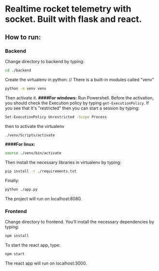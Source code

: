 # Realtime rocket telemetry with socket. Built with flask and react.

## How to run:
### Backend
Change directory to backend by typing:
```bash
cd ./backend
```
Create the virtualenv in python: // There is a built-in modules called "venv"
```bash
python -m venv venv
```
Then activate it.
**####For windows:** 
Run Powershell. Before the activation, you should check the Execution policy by typing ```get-ExecutionPolicy```. If you see that It's "restricted" then you can start a session by typing:
```bash
Set-ExecutionPolicy Unrestricted -Scope Process
```
then to activate the virtualenv
```bash
./venv/Scripts/activate
```
**####For linux:** 
```bash
source ./venv/bin/activate
```
Then install the necessary libraries in virtualenv by typing:
```bash
pip install -r ./requirements.txt
```
Finally:
```bash
python ./app.py
``` 
The project will run on localhost:8080.

### Frontend
Change directory to frontend. You'll install the necessary dependencies by typing:
```bash
npm install
```
To start the react app, type:
```bash
npm start
``` 
The react app will run on localhost:3000.
